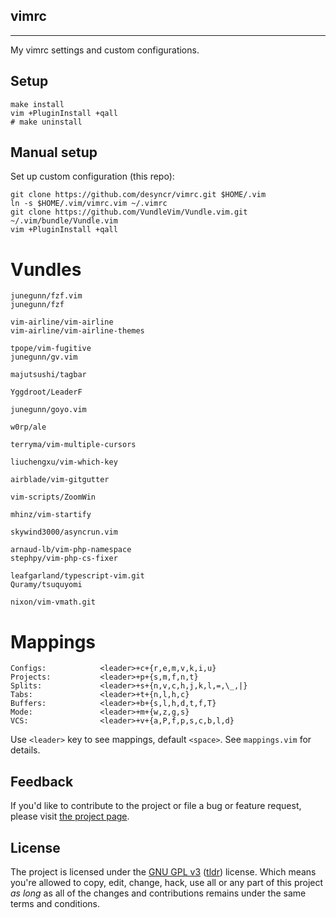 ## vimrc
---

My vimrc settings and custom configurations.

## Setup

    make install
    vim +PluginInstall +qall
    # make uninstall

## Manual setup

Set up custom configuration (this repo):

    git clone https://github.com/desyncr/vimrc.git $HOME/.vim
    ln -s $HOME/.vim/vimrc.vim ~/.vimrc
    git clone https://github.com/VundleVim/Vundle.vim.git ~/.vim/bundle/Vundle.vim
    vim +PluginInstall +qall

# Vundles

    junegunn/fzf.vim
    junegunn/fzf

    vim-airline/vim-airline
    vim-airline/vim-airline-themes

    tpope/vim-fugitive
    junegunn/gv.vim

    majutsushi/tagbar

    Yggdroot/LeaderF

    junegunn/goyo.vim

    w0rp/ale

    terryma/vim-multiple-cursors

    liuchengxu/vim-which-key

    airblade/vim-gitgutter

    vim-scripts/ZoomWin

    mhinz/vim-startify

    skywind3000/asyncrun.vim

    arnaud-lb/vim-php-namespace
    stephpy/vim-php-cs-fixer

    leafgarland/typescript-vim.git
    Quramy/tsuquyomi

    nixon/vim-vmath.git

# Mappings

    Configs:            <leader>+c+{r,e,m,v,k,i,u}
    Projects:           <leader>+p+{s,m,f,n,t}
    Splits:             <leader>+s+{n,v,c,h,j,k,l,=,\_,|}
    Tabs:               <leader>+t+{n,l,h,c}
    Buffers:            <leader>+b+{s,l,h,d,t,f,T}
    Mode:               <leader>+m+{w,z,g,s}
    VCS:                <leader>+v+{a,P,f,p,s,c,b,l,d}

Use `<leader>` key to see mappings, default `<space>`. See `mappings.vim` for details.

## Feedback

If you'd like to contribute to the project or file a bug or feature request, please visit [the project page][1].

## License

The project is licensed under the [GNU GPL v3][2] ([tldr][3]) license. Which means you're allowed to copy, edit, change, hack, use all or any part of this project *as long* as all of the changes and contributions remains under the same terms and conditions.

  [1]: https://github.com/desyncr/vimrc/
  [2]: http://www.gnu.org/licenses/gpl.html
  [3]: http://www.tldrlegal.com/license/gnu-general-public-license-v3-(gpl-3)
